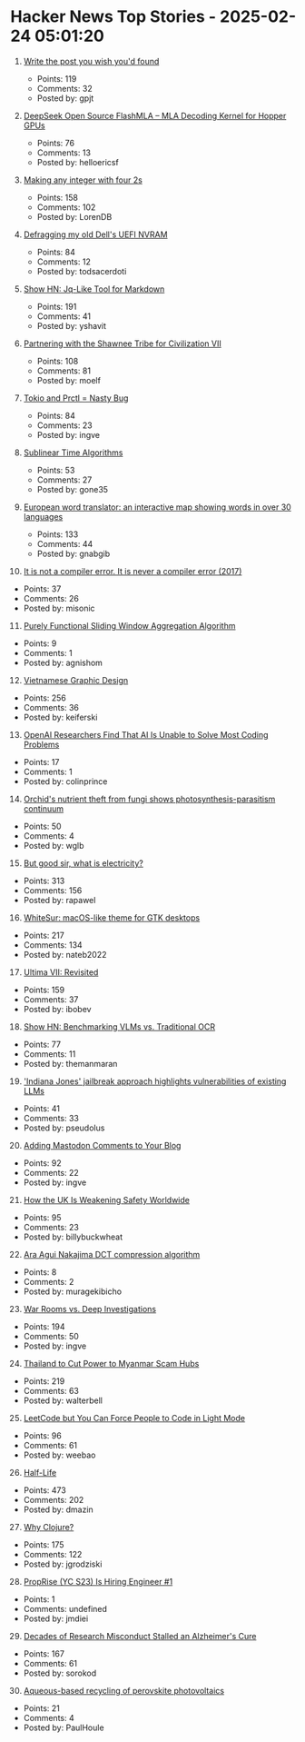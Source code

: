 # Hacker News Top Stories - 2025-02-24 05:01:20

1. [Write the post you wish you'd found](https://www.gilesthomas.com/2025/02/20250223-til-deep-dive-posts)
   - Points: 119
   - Comments: 32
   - Posted by: gpjt

2. [DeepSeek Open Source FlashMLA – MLA Decoding Kernel for Hopper GPUs](https://github.com/deepseek-ai/FlashMLA)
   - Points: 76
   - Comments: 13
   - Posted by: helloericsf

3. [Making any integer with four 2s](https://eli.thegreenplace.net/2025/making-any-integer-with-four-2s/)
   - Points: 158
   - Comments: 102
   - Posted by: LorenDB

4. [Defragging my old Dell's UEFI NVRAM](https://artemis.sh/2025/02/22/uefi-nvram-defrag.html)
   - Points: 84
   - Comments: 12
   - Posted by: todsacerdoti

5. [Show HN: Jq-Like Tool for Markdown](https://github.com/yshavit/mdq)
   - Points: 191
   - Comments: 41
   - Posted by: yshavit

6. [Partnering with the Shawnee Tribe for Civilization VII](https://civilization.2k.com/civ-vii/news/civilization-vii-shawnee-tribe-partnership/)
   - Points: 108
   - Comments: 81
   - Posted by: moelf

7. [Tokio and Prctl = Nasty Bug](https://kobzol.github.io/rust/2025/02/23/tokio-plus-prctl-equals-nasty-bug.html)
   - Points: 84
   - Comments: 23
   - Posted by: ingve

8. [Sublinear Time Algorithms](https://people.csail.mit.edu/ronitt/sublinear.html)
   - Points: 53
   - Comments: 27
   - Posted by: gone35

9. [European word translator: an interactive map showing words in over 30 languages](https://ukdataexplorer.com/european-translator/)
   - Points: 133
   - Comments: 44
   - Posted by: gnabgib

10. [It is not a compiler error. It is never a compiler error (2017)](https://blog.plover.com/2017/11/12/)
   - Points: 37
   - Comments: 26
   - Posted by: misonic

11. [Purely Functional Sliding Window Aggregation Algorithm](https://byorgey.github.io/blog/posts/2024/11/27/stacks-queues.html)
   - Points: 9
   - Comments: 1
   - Posted by: agnishom

12. [Vietnamese Graphic Design](https://vietgd.com/)
   - Points: 256
   - Comments: 36
   - Posted by: keiferski

13. [OpenAI Researchers Find That AI Is Unable to Solve Most Coding Problems](https://futurism.com/openai-researchers-coding-fail)
   - Points: 17
   - Comments: 1
   - Posted by: colinprince

14. [Orchid's nutrient theft from fungi shows photosynthesis-parasitism continuum](https://phys.org/news/2025-02-orchid-nutrient-theft-fungi-photosynthesis.html)
   - Points: 50
   - Comments: 4
   - Posted by: wglb

15. [But good sir, what is electricity?](https://lcamtuf.substack.com/p/but-good-sir-what-is-electricity)
   - Points: 313
   - Comments: 156
   - Posted by: rapawel

16. [WhiteSur: macOS-like theme for GTK desktops](https://github.com/vinceliuice/WhiteSur-gtk-theme)
   - Points: 217
   - Comments: 134
   - Posted by: nateb2022

17. [Ultima VII: Revisited](https://www.u7revisited.com/)
   - Points: 159
   - Comments: 37
   - Posted by: ibobev

18. [Show HN: Benchmarking VLMs vs. Traditional OCR](https://getomni.ai/ocr-benchmark)
   - Points: 77
   - Comments: 11
   - Posted by: themanmaran

19. ['Indiana Jones' jailbreak approach highlights vulnerabilities of existing LLMs](https://techxplore.com/news/2025-02-indiana-jones-jailbreak-approach-highlights.html)
   - Points: 41
   - Comments: 33
   - Posted by: pseudolus

20. [Adding Mastodon Comments to Your Blog](https://beej.us/blog/data/mastodon-comments/)
   - Points: 92
   - Comments: 22
   - Posted by: ingve

21. [How the UK Is Weakening Safety Worldwide](https://blog.thenewoil.org/how-the-uk-is-weakening-safety-worldwide)
   - Points: 95
   - Comments: 23
   - Posted by: billybuckwheat

22. [Ara Agui Nakajima DCT compression algorithm](https://leetarxiv.substack.com/p/aan-discrete-cosine-transform-paper)
   - Points: 8
   - Comments: 2
   - Posted by: muragekibicho

23. [War Rooms vs. Deep Investigations](https://rachelbythebay.com/w/2025/02/22/war/)
   - Points: 194
   - Comments: 50
   - Posted by: ingve

24. [Thailand to Cut Power to Myanmar Scam Hubs](https://bangkoklocal.info/2025/02/05/thailand-to-cut-power-to-myanmar-scam-hubs/)
   - Points: 219
   - Comments: 63
   - Posted by: walterbell

25. [LeetCode but You Can Force People to Code in Light Mode](https://www.beatcode.dev/)
   - Points: 96
   - Comments: 61
   - Posted by: weebao

26. [Half-Life](https://www.filfre.net/2024/12/half-life/)
   - Points: 473
   - Comments: 202
   - Posted by: dmazin

27. [Why Clojure?](https://gaiwan.co/blog/why-clojure/)
   - Points: 175
   - Comments: 122
   - Posted by: jgrodziski

28. [PropRise (YC S23) Is Hiring Engineer #1](https://www.ycombinator.com/companies/proprise/jobs/ppipLUK-founding-engineer)
   - Points: 1
   - Comments: undefined
   - Posted by: jmdiei

29. [Decades of Research Misconduct Stalled an Alzheimer's Cure](https://www.sciencefriday.com/articles/doctored-book-excerpt/)
   - Points: 167
   - Comments: 61
   - Posted by: sorokod

30. [Aqueous-based recycling of perovskite photovoltaics](https://www.nature.com/articles/s41586-024-08408-7)
   - Points: 21
   - Comments: 4
   - Posted by: PaulHoule

